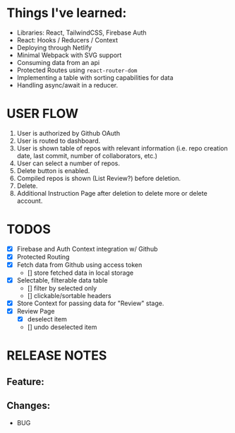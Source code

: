 # Things I've learned:
- Libraries: React, TailwindCSS, Firebase Auth
- React: Hooks / Reducers / Context
- Deploying through Netlify
- Minimal Webpack with SVG support
- Consuming data from an api
- Protected Routes using `react-router-dom`
- Implementing a table with sorting capabilities for data
- Handling async/await in a reducer.

# USER FLOW

1. User is authorized by Github OAuth
2. User is routed to dashboard.
3. User is shown table of repos with relevant information (i.e. repo creation date, last commit, number of collaborators, etc.)
4. User can select a number of repos.
5. Delete button is enabled.
6. Compiled repos is shown (List Review?) before deletion.
7. Delete.
8. Additional Instruction Page after deletion to delete more or delete account.

# TODOS

-   [x] Firebase and Auth Context integration w/ Github
-   [x] Protected Routing
-   [x] Fetch data from Github using access token
    -   [] store fetched data in local storage
-   [x] Selectable, filterable data table
    -   [] filter by selected only
    -   [] clickable/sortable headers
-   [x] Store Context for passing data for "Review" stage.
-   [x] Review Page
    -   [x] deselect item
    -   [] undo deselected item

# RELEASE NOTES

## Feature:

## Changes:

-   BUG
